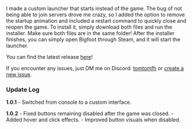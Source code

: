 I made a custom launcher that starts instead of the game.
The bug of not being able to join servers drove me crazy, so I added the option to remove the startup animation and included a restart command to quickly close and reopen the game.
To install it, simply download both files and run the installer. Make sure both files are in the same folder!
After the installer finishes, you can simply open Bigfoot through Steam, and it will start the launcher.

You can find the latest release [here](https://github.com/TomtomFH/Bigfoot-Launcher/releases)!

If you encounter any issues, just DM me on Discord: [tomtomfh](https://discord.com/users/787626799512158259) or [create a new issue](https://github.com/TomtomFH/Bigfoot-Launcher/issues).

### Update Log

__1.0.1__ 
    - Switched from console to a custom interface.
    
__1.0.2__
    - Fixed buttons remaining disabled after the game was closed.
    - Added hover and click effects.
    - Improved button visuals when disabled.
